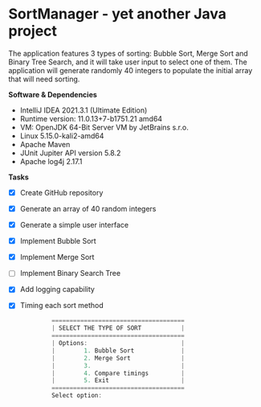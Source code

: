 # SortManager - yet another Java project
The application features 3 types of sorting: Bubble Sort, Merge Sort and Binary Tree Search, and it will take user input to select one of them.
The application will generate randomly 40 integers to populate the initial array that will need sorting.

**Software & Dependencies**

- IntelliJ IDEA 2021.3.1 (Ultimate Edition)
- Runtime version: 11.0.13+7-b1751.21 amd64
- VM: OpenJDK 64-Bit Server VM by JetBrains s.r.o.
- Linux 5.15.0-kali2-amd64
- Apache Maven
- JUnit Jupiter API version 5.8.2
- Apache log4j 2.17.1

**Tasks**

- [x] Create GitHub repository
- [x] Generate an array of 40 random integers
- [x] Generate a simple user interface
- [x] Implement Bubble Sort
- [x] Implement Merge Sort
- [ ] Implement Binary Search Tree
- [x] Add logging capability
- [x] Timing each sort method



```java
            =====================================
            | SELECT THE TYPE OF SORT           |
            =====================================
            | Options:                          |
            |        1. Bubble Sort             |
            |        2. Merge Sort              |
            |        3.                         |
            |        4. Compare timings         |
            |        5. Exit                    |
            =====================================
            Select option: 
```